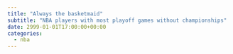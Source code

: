 ```yaml
---
title: "Always the basketmaid"
subtitle: "NBA players with most playoff games without championships"
date: 2999-01-01T17:00:00+00:00
categories: 
  - nba
---
```

